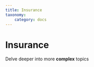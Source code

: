 ```yaml
---
title: Insurance
taxonomy:
    category: docs
---
```


# Insurance

Delve deeper into more **complex** topics
